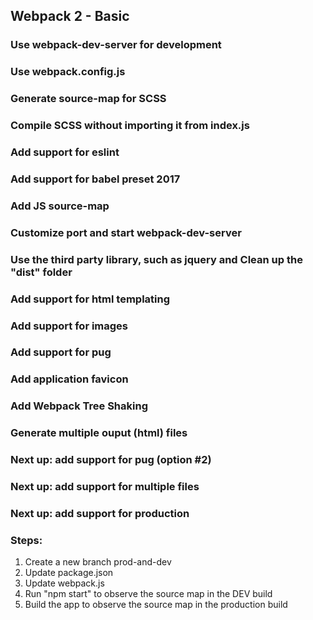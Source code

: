 ## Webpack 2 - Basic
### Use webpack-dev-server for development
### Use webpack.config.js
### Generate source-map for SCSS 
### Compile SCSS without importing it from index.js
### Add support for eslint
### Add support for babel preset 2017
### Add JS source-map
### Customize port and start webpack-dev-server
### Use the third party library, such as jquery and Clean up the "dist" folder
### Add support for html templating
### Add support for images 
### Add support for pug 
### Add application favicon 
### Add Webpack Tree Shaking
### Generate multiple ouput (html) files


### Next up: add support for pug (option #2)
### Next up: add support for multiple files
### Next up: add support for production


### Steps:
1. Create a new branch prod-and-dev
2. Update package.json
3. Update webpack.js
4. Run "npm start" to observe the source map in the DEV build
5. Build the app to observe the source map in the production build



